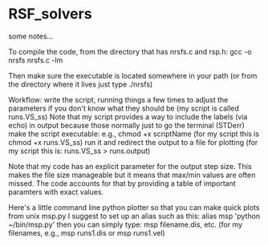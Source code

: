 # RSF_solvers

some notes...


To compile the code, from the directory that has nrsfs.c and rsp.h:
gcc -o nrsfs nrsfs.c -lm

Then make sure the executable is located somewhere in your path (or from the directory where it lives just type ./nrsfs)


Workflow:
write the script, running things a few times to adjust the parameters if you don't know what they should be (my script is called runs.VS_ss)
	Note that my script provides a way to include the labels (via echo) in output because those normally just to go the terminal (STDerr)
make the script executable: e.g., chmod +x scriptName  (for my script this is chmod +x runs.VS_ss)
run it and redirect the output to a file for plotting (for my script this is: runs.VS_ss > runs.output)

Note that my code has an explicit parameter for the output step size. This makes the file size manageable but it means that max/min values are often missed. The code accounts for that by providing a table of important paramters with exact values.

Here's a little command line python plotter so that you can make quick plots from unix
msp.py
I suggest to set up an alias such as this: 
alias msp 'python ~/bin/msp.py'
then you can simply type:  msp filename.dis, etc. (for my filenames, e.g., msp runs1.dis or msp runs1.vel)
